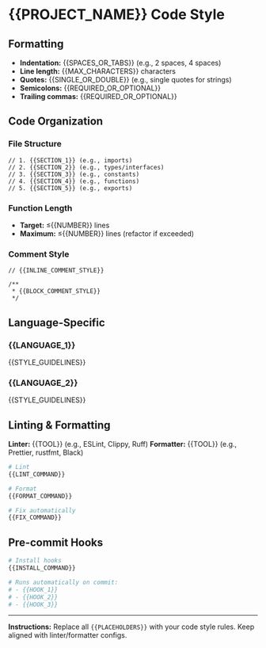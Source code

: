 # {{PROJECT_NAME}} Code Style

## Formatting

- **Indentation:** {{SPACES_OR_TABS}} (e.g., 2 spaces, 4 spaces)
- **Line length:** {{MAX_CHARACTERS}} characters
- **Quotes:** {{SINGLE_OR_DOUBLE}} (e.g., single quotes for strings)
- **Semicolons:** {{REQUIRED_OR_OPTIONAL}}
- **Trailing commas:** {{REQUIRED_OR_OPTIONAL}}

## Code Organization

### File Structure
```{{LANGUAGE}}
// 1. {{SECTION_1}} (e.g., imports)
// 2. {{SECTION_2}} (e.g., types/interfaces)
// 3. {{SECTION_3}} (e.g., constants)
// 4. {{SECTION_4}} (e.g., functions)
// 5. {{SECTION_5}} (e.g., exports)
```

### Function Length
- **Target:** ≤{{NUMBER}} lines
- **Maximum:** ≤{{NUMBER}} lines (refactor if exceeded)

### Comment Style
```{{LANGUAGE}}
// {{INLINE_COMMENT_STYLE}}

/**
 * {{BLOCK_COMMENT_STYLE}}
 */
```

## Language-Specific

### {{LANGUAGE_1}}
{{STYLE_GUIDELINES}}

### {{LANGUAGE_2}}
{{STYLE_GUIDELINES}}

## Linting & Formatting

**Linter:** {{TOOL}} (e.g., ESLint, Clippy, Ruff)
**Formatter:** {{TOOL}} (e.g., Prettier, rustfmt, Black)

```bash
# Lint
{{LINT_COMMAND}}

# Format
{{FORMAT_COMMAND}}

# Fix automatically
{{FIX_COMMAND}}
```

## Pre-commit Hooks

```bash
# Install hooks
{{INSTALL_COMMAND}}

# Runs automatically on commit:
# - {{HOOK_1}}
# - {{HOOK_2}}
# - {{HOOK_3}}
```

---

**Instructions:** Replace all `{{PLACEHOLDERS}}` with your code style rules. Keep aligned with linter/formatter configs.

